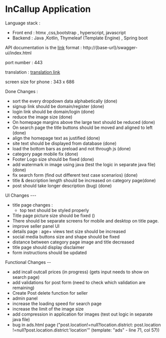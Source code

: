 # InCallup Application 



Language stack : 
- Front end : htmx ,css,bootstrap , hyperscript, javascript 
- Backend : Java ,Kotlin, Thymeleaf (Template Engine) , Spring boot 




API documentation is the [link](https://incallup.com/swagger-ui/index.html) format : http://{base-url}/swagger-ui/index.html

port number : 443



translation : [translation link](https://incallup-com.translate.goog/dating/thane?_x_tr_sl=en&_x_tr_tl=hi&_x_tr_hl=en&_x_tr_pto=sc)







screen size for phone : 343 x 686

Done Changes :
 - sort the every dropdown data alphabetically (done)
 - signup link should be domain/register (done)
 - login link should be domain/login (done)
 - reduce the image size (done)
 - On homepage margins above the large text should be reduced (done)
 - On search page the title buttons should be moved and aligned to left (done)
 - align the homepage text as justified (done)
 - site text should be displayed from database (done)
 - load the bottom bars as preload and not through js (done)
 - category page mobile fix (done)
 - Footer Logo size should be fixed (done)
 - add watermark in image using java (test the logic in separate java file) (done)
 - fix search form (find out different test case scenarios) (done)
 - title & description length should be increased on category page(done)
 - post should take longer description (bug) (done)


UI Changes ---
- title page changes :
   - top text should be styled properly
 - Title page picture size should be fixed ()
 - There should be separate screens for mobile and desktop on title page.
 - improve seller panel UI
 - details page : age+ views text size should be increased
 - social media buttons size and shape should be fixed
 - distance between category page image and title decreased
 - title page should display disclaimer
 - form instructions should be updated




Functional Changes --
 - add incall outcall prices (in progress) (gets input needs to show on search page)
 - add validations for post form (need to check which validation are remaining) 
 - Create Post delete function for seller
 - admin panel 
 - increase the loading speed for search page
 - increase the limit of the image size
 - add compression in application for images (test out logic in separate java file)
 - bug in ads.html page ("post.location!=null?location.district: post.location !=null?post.location.district:'location'" (template: "ads" - line 71, col 57))



